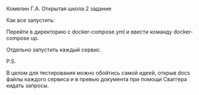 Комелин Г.А. Открытая школа 2 задание

Как все запустить:

Перейти в директорию с docker-compose.yml и ввести команду docker-compose up.

Отдельно запустить каждый сервис.


P.S.

В целом для тестирования можно обойтись самой идеей, открыв docs файлы каждого сервиса и в превью документа при помощи Сваггера кидать запросы.
